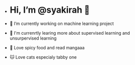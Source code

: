 - # Hi, I’m @syakirah 👋

- 👀 I’m currently working on machine learning project
- 📖 I'm currenrtly learing more about supervised learning and unsurpervised learning
- 🍛 Love spicy food and read mangaaa
- 🐱 Love cats especialy tabby one

<!---
Bazz-B/Aina Syakirah is a ✨ special ✨ repository because its `README.md` (this file) appears on your GitHub profile.
You can click the Preview link to take a look at your changes.
--->
